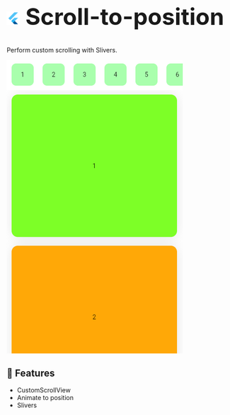 <h1 align="start" style="font-size: 52px;" ><img height=30 src="https://raw.githubusercontent.com/github/explore/80688e429a7d4ef2fca1e82350fe8e3517d3494d/topics/flutter/flutter.png"> Scroll-to-position </h1>

Perform custom scrolling with Slivers.


<img src="https://raw.githubusercontent.com/StevenChege/scroll_to_position/main/screenshot.png"> 


## 🤖 Features

- CustomScrollView
- Animate to position
- Slivers